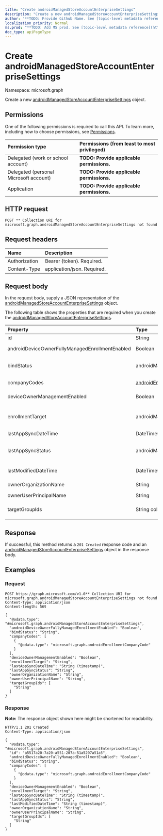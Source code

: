 ```yaml
---
title: "Create androidManagedStoreAccountEnterpriseSettings"
description: "Create a new androidManagedStoreAccountEnterpriseSettings object."
author: "**TODO: Provide Github Name. See [topic-level metadata reference](https://msgo.azurewebsites.net/add/document/guidelines/metadata.html#topic-level-metadata)**"
localization_priority: Normal
ms.prod: "**TODO: Add MS prod. See [topic-level metadata reference](https://msgo.azurewebsites.net/add/document/guidelines/metadata.html#topic-level-metadata)**"
doc_type: apiPageType
---
```


# Create androidManagedStoreAccountEnterpriseSettings
Namespace: microsoft.graph



Create a new [androidManagedStoreAccountEnterpriseSettings](../resources/androidmanagedstoreaccountenterprisesettings.md) object.

## Permissions
One of the following permissions is required to call this API. To learn more, including how to choose permissions, see [Permissions](/graph/permissions-reference).

|Permission type|Permissions (from least to most privileged)|
|:---|:---|
|Delegated (work or school account)|**TODO: Provide applicable permissions.**|
|Delegated (personal Microsoft account)|**TODO: Provide applicable permissions.**|
|Application|**TODO: Provide applicable permissions.**|

## HTTP request

<!-- {
  "blockType": "ignored"
}
-->
``` http
POST ** Collection URI for microsoft.graph.androidManagedStoreAccountEnterpriseSettings not found
```

## Request headers
|Name|Description|
|:---|:---|
|Authorization|Bearer {token}. Required.|
|Content-Type|application/json. Required.|

## Request body
In the request body, supply a JSON representation of the [androidManagedStoreAccountEnterpriseSettings](../resources/androidmanagedstoreaccountenterprisesettings.md) object.

The following table shows the properties that are required when you create the [androidManagedStoreAccountEnterpriseSettings](../resources/androidmanagedstoreaccountenterprisesettings.md).

|Property|Type|Description|
|:---|:---|:---|
|id|String|**TODO: Add Description** Inherited from [entity](../resources/entity.md)|
|androidDeviceOwnerFullyManagedEnrollmentEnabled|Boolean|Company codes for AndroidManagedStoreAccountEnterpriseSettings|
|bindStatus|androidManagedStoreAccountBindStatus|Bind status of the tenant with the Google EMM API. Possible values are: `notBound`, `bound`, `boundAndValidated`, `unbinding`.|
|companyCodes|[androidEnrollmentCompanyCode](../resources/androidenrollmentcompanycode.md) collection|Company codes for AndroidManagedStoreAccountEnterpriseSettings|
|deviceOwnerManagementEnabled|Boolean|Indicates if this account is flighting for Android Device Owner Management with CloudDPC.|
|enrollmentTarget|androidManagedStoreAccountEnrollmentTarget|Indicates which users can enroll devices in Android Enterprise device management. Possible values are: `none`, `all`, `targeted`, `targetedAsEnrollmentRestrictions`.|
|lastAppSyncDateTime|DateTimeOffset|Last completion time for app sync|
|lastAppSyncStatus|androidManagedStoreAccountAppSyncStatus|Last application sync result. Possible values are: `success`, `credentialsNotValid`, `androidForWorkApiError`, `managementServiceError`, `unknownError`, `none`.|
|lastModifiedDateTime|DateTimeOffset|Last modification time for Android enterprise settings|
|ownerOrganizationName|String|Organization name used when onboarding Android Enterprise|
|ownerUserPrincipalName|String|Owner UPN that created the enterprise|
|targetGroupIds|String collection|Specifies which AAD groups can enroll devices in Android for Work device management if enrollmentTarget is set to 'Targeted'|



## Response

If successful, this method returns a `201 Created` response code and an [androidManagedStoreAccountEnterpriseSettings](../resources/androidmanagedstoreaccountenterprisesettings.md) object in the response body.

## Examples

### Request
<!-- {
  "blockType": "request",
  "name": "create_androidmanagedstoreaccountenterprisesettings_from_"
}
-->
``` http
POST https://graph.microsoft.com/v1.0** Collection URI for microsoft.graph.androidManagedStoreAccountEnterpriseSettings not found
Content-Type: application/json
Content-length: 569

{
  "@odata.type": "#microsoft.graph.androidManagedStoreAccountEnterpriseSettings",
  "androidDeviceOwnerFullyManagedEnrollmentEnabled": "Boolean",
  "bindStatus": "String",
  "companyCodes": [
    {
      "@odata.type": "microsoft.graph.androidEnrollmentCompanyCode"
    }
  ],
  "deviceOwnerManagementEnabled": "Boolean",
  "enrollmentTarget": "String",
  "lastAppSyncDateTime": "String (timestamp)",
  "lastAppSyncStatus": "String",
  "ownerOrganizationName": "String",
  "ownerUserPrincipalName": "String",
  "targetGroupIds": [
    "String"
  ]
}
```


### Response
**Note:** The response object shown here might be shortened for readability.
<!-- {
  "blockType": "response",
  "truncated": true,
  "@odata.type": "microsoft.graph.androidManagedStoreAccountEnterpriseSettings"
}
-->
``` http
HTTP/1.1 201 Created
Content-Type: application/json

{
  "@odata.type": "#microsoft.graph.androidManagedStoreAccountEnterpriseSettings",
  "id": "a5517a20-7a20-a551-207a-51a5207a51a5",
  "androidDeviceOwnerFullyManagedEnrollmentEnabled": "Boolean",
  "bindStatus": "String",
  "companyCodes": [
    {
      "@odata.type": "microsoft.graph.androidEnrollmentCompanyCode"
    }
  ],
  "deviceOwnerManagementEnabled": "Boolean",
  "enrollmentTarget": "String",
  "lastAppSyncDateTime": "String (timestamp)",
  "lastAppSyncStatus": "String",
  "lastModifiedDateTime": "String (timestamp)",
  "ownerOrganizationName": "String",
  "ownerUserPrincipalName": "String",
  "targetGroupIds": [
    "String"
  ]
}
```

